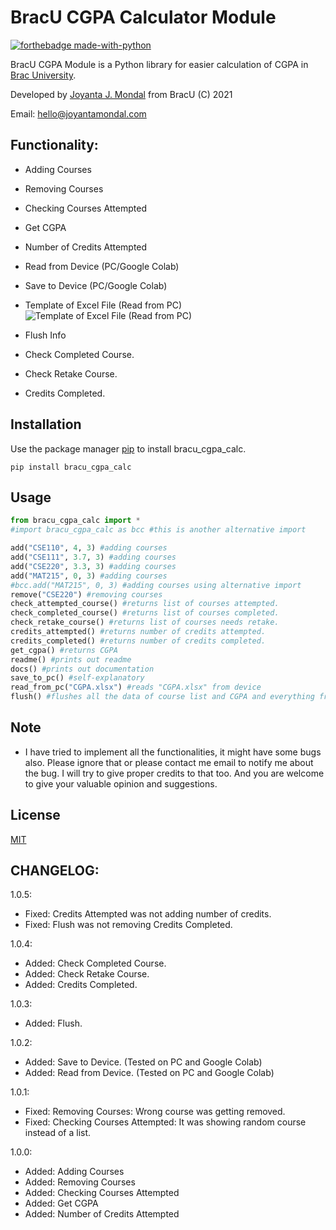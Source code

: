 # BracU CGPA Calculator Module

[![forthebadge made-with-python](http://ForTheBadge.com/images/badges/made-with-python.svg)](https://www.python.org/) 

BracU CGPA Module is a Python library for easier calculation of CGPA in [Brac University](https://www.bracu.ac.bd/). 

Developed by [Joyanta J. Mondal](https://github.com/lepotatoguy) from BracU (C) 2021

Email: hello@joyantamondal.com

## Functionality:

- Adding Courses
- Removing Courses
- Checking Courses Attempted 
- Get CGPA
- Number of Credits Attempted
- Read from Device (PC/Google Colab)
- Save to Device (PC/Google Colab)

- Template of Excel File (Read from PC)
![Template of Excel File (Read from PC)](https://i.postimg.cc/1R7q78nt/getfrompc.png)

- Flush Info
- Check Completed Course. 
- Check Retake Course. 
- Credits Completed.

## Installation

Use the package manager [pip](https://pip.pypa.io/en/stable/) to install bracu_cgpa_calc.

```
pip install bracu_cgpa_calc
```



## Usage

```python
from bracu_cgpa_calc import *
#import bracu_cgpa_calc as bcc #this is another alternative import

add("CSE110", 4, 3) #adding courses
add("CSE111", 3.7, 3) #adding courses
add("CSE220", 3.3, 3) #adding courses
add("MAT215", 0, 3) #adding courses
#bcc.add("MAT215", 0, 3) #adding courses using alternative import
remove("CSE220") #removing courses
check_attempted_course() #returns list of courses attempted.
check_completed_course() #returns list of courses completed.
check_retake_course() #returns list of courses needs retake.
credits_attempted() #returns number of credits attempted.
credits_completed() #returns number of credits completed.
get_cgpa() #returns CGPA
readme() #prints out readme
docs() #prints out documentation
save_to_pc() #self-explanatory
read_from_pc("CGPA.xlsx") #reads "CGPA.xlsx" from device
flush() #flushes all the data of course list and CGPA and everything from the code
```
## Note 
- I have tried to implement all the functionalities, it might have some bugs also. Please ignore that or please contact me email to notify me about the bug. I will try to give proper credits to that too. And you are welcome to give your valuable opinion and suggestions.

## License
[MIT](https://choosealicense.com/licenses/mit/)


## CHANGELOG:

1.0.5:
- Fixed: Credits Attempted was not adding number of credits. 
- Fixed: Flush was not removing Credits Completed. 

1.0.4:
- Added: Check Completed Course. 
- Added: Check Retake Course. 
- Added: Credits Completed.

1.0.3:
- Added: Flush.

1.0.2:
- Added: Save to Device. (Tested on PC and Google Colab)
- Added: Read from Device. (Tested on PC and Google Colab)

1.0.1:
- Fixed: Removing Courses: Wrong course was getting removed.
- Fixed: Checking Courses Attempted: It was showing random course instead of a list.

1.0.0:

- Added: Adding Courses
- Added: Removing Courses
- Added: Checking Courses Attempted 
- Added: Get CGPA
- Added: Number of Credits Attempted